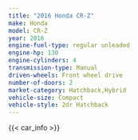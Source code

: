 ```yaml
---
title: "2016 Honda CR-Z"
make: Honda
model: CR-Z
year: 2016
engine-fuel-type: regular unleaded
engine-hp: 130
engine-cylinders: 4
transmission-type: Manual
driven-wheels: Front wheel drive
number-of-doors: 2
market-category: Hatchback,Hybrid
vehicle-size: Compact
vehicle-style: 2dr Hatchback
---
```


{{< car_info >}}
